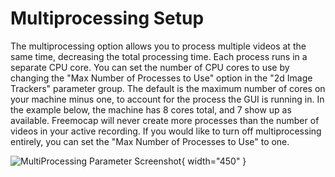 # Multiprocessing Setup

The multiprocessing option allows you to process multiple videos at the same time, decreasing the total processing time. Each process runs in a separate CPU core. You can set the number of CPU cores to use by changing the "Max Number of Processes to Use" option in the "2d Image Trackers" parameter group. The default is the maximum number of cores on your machine minus one, to account for the process the GUI is running in. In the example below, the machine has 8 cores total, and 7 show up as available. Freemocap will never create more processes than the number of videos in your active recording. If you would like to turn off multiprocessing entirely, you can set the "Max Number of Processes to Use" to one. 


![MultiProcessing Parameter Screenshot](multiprocessing_crop_detail.png){ width="450" }